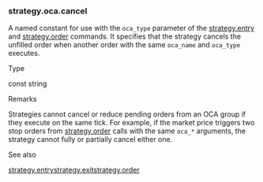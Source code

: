 ### strategy.oca.cancel

A named constant for use with the `oca_type` parameter of the [strategy.entry](#fun_strategy.entry) and [strategy.order](#fun_strategy.order) commands. It specifies that the strategy cancels the unfilled order when another order with the same `oca_name` and `oca_type` executes.

Type

const string

Remarks

Strategies cannot cancel or reduce pending orders from an OCA group if they execute on the same tick. For example, if the market price triggers two stop orders from [strategy.order](#fun_strategy.order) calls with the same `oca_*` arguments, the strategy cannot fully or partially cancel either one.

See also

[strategy.entry](#fun_strategy.entry)[strategy.exit](#fun_strategy.exit)[strategy.order](#fun_strategy.order)
